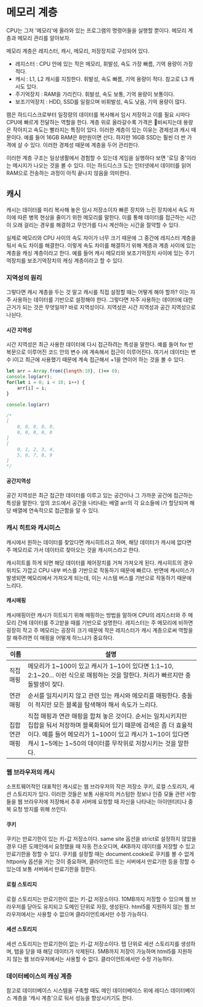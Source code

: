 # 메모리 계층
CPU는 그저 '메모리'에 올라와 있는 프로그램의 명령어들을 실행할 뿐이다. 메모리 계층과 메모리 관리를 알아보자.

메모리 계층은 레지스터, 캐시, 메모리, 저장장치로 구성되어 있다.

- 레지스터 : CPU 안에 있는 작은 메모리, 휘발성, 속도 가장 빠름, 기억 용량이 가장 적다.
- 캐시 : L1, L2 캐시를 지칭한다. 휘발성, 속도 빠름, 기억 용량이 적다. 참고로 L3 캐시도 있다.
- 주기억장치 : RAM을 가리킨다. 휘발성, 속도 보통, 기억 용량이 보통이다.
- 보조기억장치 : HDD, SSD를 일컬으며 비휘발성, 속도 낮음, 기억 용량이 많다.

램은 하드디스크로부터 일정량의 데이터를 복사해서 임시 저장하고 이를 필요 시마다 CPU에 빠르게 전달하는 역할을 한다. 계층 위로 올라갈수록 가격은 비씨지는데 용량은 작아지고 속도는 빨라지는 특징이 있다. 이러한 계층이 있는 이유는 경제성과 캐시 때문이다. 예를 들어 16GB RAM은 8만원이면 산다. 하지만 16GB SSD는 훨씬 더 싼 가격에 살 수 있다. 이러한 경제성 때문에 계층을 두어 관리한다.

이러한 계층 구조는 일상생활에서 경험할 수 있는데 게임을 실행하다 보면 '로딩 중'이라는 메시지가 나오는 것을 볼 수 있다. 이는 하드디스크 도는 인터넷에서 데이터를 읽어 RAM으로 전송하는 과정이 아직 끝나지 않음을 의미한다.

## 캐시
캐시는 데이터를 미리 복사해 놓은 임시 저장소이자 빠른 장치와 느린 장치에서 속도 차이에 따른 병목 현상을 줄이기 위한 메모리를 말한다. 이를 통해 데이터를 접근하는 시간이 오래 걸리는 경우를 해결하고 무언가를 다시 계산하는 시간을 절약할 수 있다.

실제로 메모리와 CPU 사이의 속도 차이가 너무 크기 때문에 그 중간에 레지스터 계층을 둬서 속도 차이를 해결한다. 이렇게 속도 차이를 해결하기 위해 계층과 계층 사이에 있는 계층을 캐싱 계층이라고 한다. 예를 들어 캐시 메모리와 보조기억장치 사이에 있는 주기억장치를 보조기억장치의 캐싱 계층이라고 할 수 있다.

### 지역성의 원리
그렇다면 캐시 계층을 두는 것 말고 캐시를 직접 설정할 때는 어떻게 해야 할까?
이는 자주 사용하는 데이터를 기반으로 설정해야 한다. 그렇다면 자주 사용하는 데이터에 대한 근거가 되는 것은 무엇일까? 바로 지역성이다. 지역성은 시간 지역성과 공간 지역성으로 나뉜다.

#### 시간 지역성
시간 지역성은 최근 사용한 데이터에 다시 접근하려는 특성을 말한다. 예를 들어 for 반복문으로 이루어진 코드 안의 변수 i에 계속해서 접근이 이루어진다. 여기서 데이터는 변수 i이고 최근에 사용했기 때문에 계속 접근해서 +1을 연이어 하는 것을 볼 수 있다.

```js
let arr = Array.from({length:10}, ()=> 0);
console.log(arr);
for(let i = 0; i < 10; i++) {
	arr[i] = i;
}

console.log(arr)

/*
[
	0, 0, 0, 0, 0,
	0, 0, 0, 0, 0
]
[
	0, 1, 2, 3, 4,
	5, 6, 7, 8, 9
]
*/
```


#### 공간지역성
공간 지역성은 최근 접근한 데이터를 이루고 있는 공간이나 그 가까운 공간에 접근하는 특성을 말한다. 앞의 코드에서 공간을 나타내는 배열 arr의 각 요소들에 i가 할당되며 해당 배열에 연속적으로 접근함을 알 수 있다.

### 캐시 히트와 캐시미스
캐시에서 원하는 데이터를 찾았다면 캐시히트라고 하며, 해당 데이터가 캐시에 없다면 주 메모리로 가서 데이터르 찾아오는 것을 캐시미스라고 한다.

캐시히트를 하게 되면 해당 데이터를 제어장치를 거쳐 가져오게 된다. 캐시히트의 경우 위치도 가깝고 CPU 내부 버스를 기반으로 작동하기 때문에 빠르다. 반면에 캐시미스가 발생되면 메모리에서 가져오게 되는데, 이는 시스템 버스를 기반으로 작동하기 때문에 느리다.

#### 캐시매핑
캐시매핑이란 캐시가 히트되기 위해 매핑하는 방법을 말하며 CPU의 레지스터와 주 메모리 간에 데이터를 주고받을 때를 기반으로 설명한다. 레지스터는 주 메모리에 비하면 굉장히 작고 주 메모리는 굉장히 크기 때문에 작은 레지스터가 캐시 계층으로써 역할을 잘 해주려면 이 매핑을 어떻게 하느냐가 중요하다.

|이름 | 설명|
|---|---|
|직접 매핑|메모리가 1~100이 있고 캐시가 1~10이 있다면 1:1~10, 2:1~20... 이런 식으로 매핑하는 것을 말한다. 처리가 빠르지만 충돌발생이 잦다.|
|연관 매핑|순서를 일치시키지 않고 관련 있는 캐시와 메모리를 매핑한다. 충돌이 적지만 모든 블록을 탐색해야 해서 속도가 느리다.|
|집합 연관 매핑|직접 매핑과 연관 매핑을 합쳐 놓은 것이다. 순서는 일치시키지만 집합을 둬서 저장하며 블록화되어 있기 때문에 검색은 좀 더 효율적이다. 예를 들어 메모리가 1~100이 있고 캐시가 1~10이 있다면 캐시 1~5에는 1~50의 데이터를 무작위로 저장시키는 것을 말한다.|

### 웹 브라우저의 캐시
소프트웨어적인 대표적인 캐시로는 웹 브라우저의 작은 저장소 쿠키, 로컬 스토리지, 세션 스토리지가 있다. 이러한 것들은 보통 사용자의 커스텀한 정보나 인증 모듈 관련 사항들을 웹 브라우저에 저장해서 추후 서버에 요청할 때 자신을 나타내는 아이덴티티나 중복 요청 방지를 위해 쓰인다.

#### 쿠키
쿠키는 만료기한이 있는 키-값 저장소이다. same site 옵션을 strict로 설정하지 않았을 경우 다른 도메인에서 요청했을 때 자동 전소오디며, 4KB까지 데이터를 저장할 수 있고 만료기한을 정할 수 있다. 쿠키를 설정할 때는 document.cookie로 쿠키를 볼 수 없게 httponly 옵션을 거는 것이 중요하며, 클라이언트 또는 서버에서 만료기한 등을 정할 수 있는데 보통 서버에서 만료기한을 정한다.

#### 로컬 스토리지
로컬 스토리지는 만료기한이 없는 키-값 저장소이다. 10MB까지 저장할 수 있으며 웹 브라우저를 닫아도 유지되고 도메인 단위로 자장, 생성된다. html5를 지원하지 않는 웹 브라우저에서는 사용할 수 없으며 클라이언트에서만 수정 가능하다.

#### 세션 스토리지
세션 스토리지는 만료기한이 없는 키-값 저장소이다. 탭 단위로 세션 스토리지를 생성하며, 탭을 닫을 때 해당 데이터가 삭제된다. 5MB까지 저장이 가능하며 html5를 지원하지 않는 웹 브라우저에서는 사용할 수 없다. 클라이언트에서만 수정 가능하다.

### 데이터베이스의 캐싱 계층
참고로 데이터베이스 시스템을 구축할 때도 메인 데이터베이스 위에 레디스 데이터베이스 계층을 '캐시 계층'으로 둬서 성능을 향상시키기도 한다.